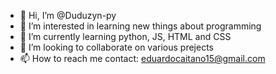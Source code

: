 - 👋 Hi, I’m @Duduzyn-py
- 👀 I’m interested in learning new things about programming
- 🌱 I’m currently learning python, JS, HTML and CSS
- 💞️ I’m looking to collaborate on various prejects
- 📫 How to reach me contact: eduardocaitano15@gmail.com

<!---
Duduzyn-py/Duduzyn-py is a ✨ special ✨ repository because its `README.md` (this file) appears on your GitHub profile.
You can click the Preview link to take a look at your changes.
--->
